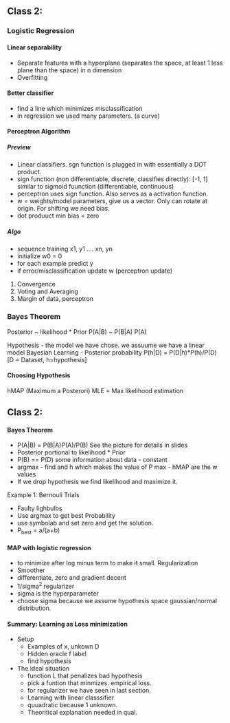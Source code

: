 ## Class 2:
### Logistic Regression

#### Linear separability
- Separate features with a hyperplane (separates the space, at least 1 less plane than the space) in n dimension
- Overfitting

#### Better classifier
- find a line which minimizes misclassification
- in regression we used many parameters. (a curve)

#### Perceptron Algorithm
##### Preview
- Linear classifiers. sgn function is plugged in with essentially a DOT product.
- sign function (non differentiable, discrete, classifies directly): [-1, 1] similar to sigmoid fuunction (differentiable, continuous)
- perceptron uses sign function. Also serves as a activation function.
- w = weights/model parameters, give us a vector. Only can rotate at origin. For shifting we need bias.
- dot produuct min bias = zero
##### Algo
- sequence training x1, y1 .... xn, yn
- initialize w0  = 0
- for each example predict y
- if error/misclassification update w (perceptron update)

1. Convergence
2. Voting and Averaging
3. Margin of data, perceptron


### Bayes Theorem

Posterior ~ likelihood * Prior
P(A|B) ~ P(B|A) P(A)

Hypothesis - the model we have chose. we assuume we have a linear model 
Bayesian Learning - Posterior probability P(h|D) = P(D|h)*P(h)/P(D)       [D = Dataset, h=hypothesis]

#### Choosing Hypothesis
hMAP (Maximum a Posterori)
MLE = Max likelihood estimation



## Class 2:
#### Bayes Theorem
- P(A|B) = P(B|A)P(A)/P(B) See the picture for details in slides
- Posterior portional to likelihood * Prior 
- P(B) == P(D) some information about data - constant
- argmax - find and h which makes the value of P max - hMAP are the w values
- If we drop hypothesis we find likelihood and maximize it.

Example 1: Bernouli Trials

- Faulty lighbulbs
- Use argmax to get best Probability
- use symbolab and set zero and get the solution.
- P<sub>best</sub> = a/(a+b)

#### MAP with logistic regression
- to minimize after log minus term to make it small. Regularization
- Smoother
- differentiate, zero and gradient decent
- 1/sigma<sup>2</sup> regularizer
- sigma is the hyperparameter
- choose sigma because we assume hypothesis space gaussian/normal distribution.

#### Summary: Learning as Loss minimization
- Setup
    - Examples of x, unkown D
    -  Hidden oracle f label
    - find hypothesis
- The ideal situation
    - function L that penalizes bad hypothesis
    -  pick a funtion that minmizes. empirical loss.
    - for regularizer we have seen in last section.
    - Learning with linear classsifier
    - quuadratic because 1 unknown.
    - Theoritical explanation needed in qual.






